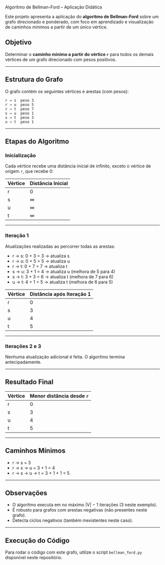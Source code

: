  Algoritmo de Bellman-Ford – Aplicação Didática

Este projeto apresenta a aplicação do **algoritmo de Bellman-Ford** sobre um grafo direcionado e ponderado, com foco em aprendizado e visualização de caminhos mínimos a partir de um único vértice.

## Objetivo

Determinar o **caminho mínimo a partir do vértice `r`** para todos os demais vértices de um grafo direcionado com pesos positivos.

---

## Estrutura do Grafo

O grafo contém os seguintes vértices e arestas (com pesos):

```
r → s  peso 3  
r → u  peso 5  
r → t  peso 7  
s → u  peso 1  
s → t  peso 3  
u → t  peso 1
```

---

## Etapas do Algoritmo

### Inicialização

Cada vértice recebe uma distância inicial de infinito, exceto o vértice de origem `r`, que recebe 0:

| Vértice | Distância Inicial |
|---------|-------------------|
| r       | 0                 |
| s       | ∞                 |
| u       | ∞                 |
| t       | ∞                 |

---

### Iteração 1

Atualizações realizadas ao percorrer todas as arestas:

- r → s: 0 + 3 = 3 → atualiza s
- r → u: 0 + 5 = 5 → atualiza u
- r → t: 0 + 7 = 7 → atualiza t
- s → u: 3 + 1 = 4 → atualiza u (melhora de 5 para 4)
- s → t: 3 + 3 = 6 → atualiza t (melhora de 7 para 6)
- u → t: 4 + 1 = 5 → atualiza t (melhora de 6 para 5)

| Vértice | Distância após Iteração 1 |
|---------|----------------------------|
| r       | 0                          |
| s       | 3                          |
| u       | 4                          |
| t       | 5                          |

---

### Iterações 2 e 3

Nenhuma atualização adicional é feita. O algoritmo termina antecipadamente.

---

## Resultado Final

| Vértice | Menor distância desde `r` |
|---------|----------------------------|
| r       | 0                          |
| s       | 3                          |
| u       | 4                          |
| t       | 5                          |

---

## Caminhos Mínimos

- r → s = 3  
- r → s → u = 3 + 1 = 4  
- r → s → u → t = 3 + 1 + 1 = 5

---

## Observações

- O algoritmo executa em no máximo |V| − 1 iterações (3 neste exemplo).
- É robusto para grafos com arestas negativas (não presentes neste grafo).
- Detecta ciclos negativos (também inexistentes neste caso).

---

## Execução do Código

Para rodar o código com este grafo, utilize o script `bellman_ford.py` disponível neste repositório.
